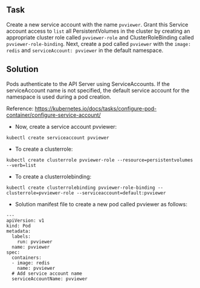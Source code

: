 ## Task
Create a new service account with the name ```pvviewer```. Grant this Service account access to `list` all PersistentVolumes in the cluster by creating an appropriate cluster role called `pvviewer-role` and ClusterRoleBinding called `pvviewer-role-binding`.
Next, create a pod called `pvviewer` with the `image: redis` and `serviceAccount: pvviewer` in the default namespace.

## Solution
Pods authenticate to the API Server using ServiceAccounts. If the serviceAccount name is not specified, the default service account for the namespace is used during a pod creation.

Reference: https://kubernetes.io/docs/tasks/configure-pod-container/configure-service-account/

- Now, create a service account pvviewer:
```shell
kubectl create serviceaccount pvviewer
```

- To create a clusterrole:
```shell
kubectl create clusterrole pvviewer-role --resource=persistentvolumes --verb=list
```

- To create a clusterrolebinding:
```shell
kubectl create clusterrolebinding pvviewer-role-binding --clusterrole=pvviewer-role --serviceaccount=default:pvviewer
```

- Solution manifest file to create a new pod called pvviewer as follows:

```shell
---
apiVersion: v1
kind: Pod
metadata:
  labels:
    run: pvviewer
  name: pvviewer
spec:
  containers:
  - image: redis
    name: pvviewer
  # Add service account name
  serviceAccountName: pvviewer
```